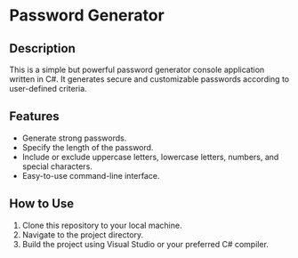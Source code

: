 # Password Generator

## Description

This is a simple but powerful password generator console application written in C#. It generates secure and customizable passwords according to user-defined criteria.

## Features

- Generate strong passwords.
- Specify the length of the password.
- Include or exclude uppercase letters, lowercase letters, numbers, and special characters.
- Easy-to-use command-line interface.

## How to Use

1. Clone this repository to your local machine.
2. Navigate to the project directory.
3. Build the project using Visual Studio or your preferred C# compiler.
